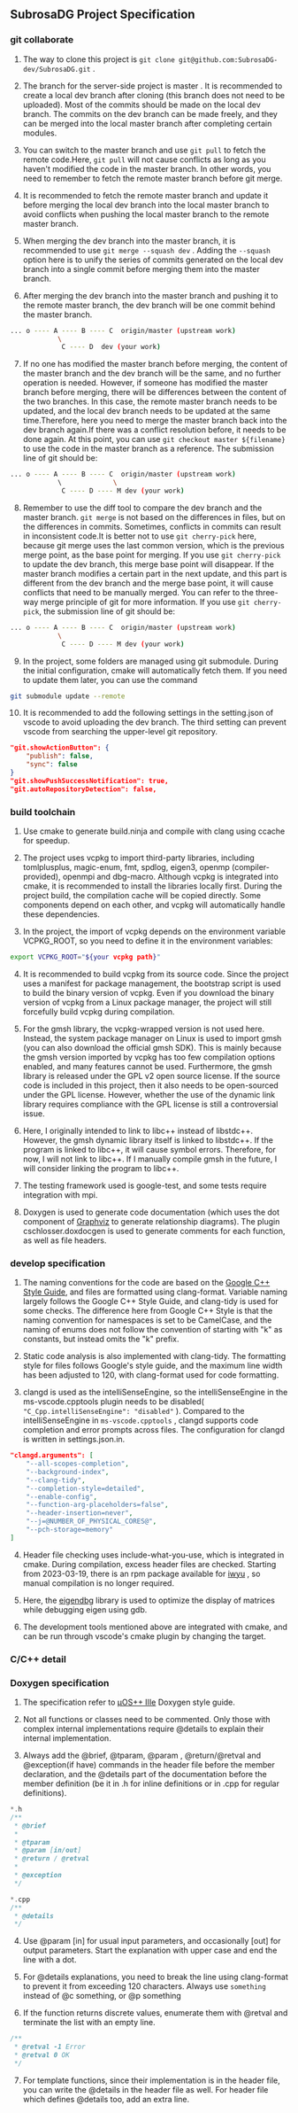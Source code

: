 ## SubrosaDG Project Specification

### git collaborate

1. The way to clone this project is `git clone git@github.com:SubrosaDG-dev/SubrosaDG.git` .

2. The branch for the server-side project is master . It is recommended to create a local dev branch after cloning (this branch does not need to be uploaded). Most of the commits should be made on the local dev branch. The commits on the dev branch can be made freely, and they can be merged into the local master branch after completing certain modules.

3. You can switch to the master branch and use `git pull` to fetch the remote code.Here, `git pull` will not cause conflicts as long as you haven't modified the code in the master branch. In other words, you need to remember to fetch the remote master branch before git merge.

4. It is recommended to fetch the remote master branch and update it before merging the local dev branch into the local master branch to avoid conflicts when pushing the local master branch to the remote master branch.

5. When merging the dev branch into the master branch, it is recommended to use `git merge --squash dev` . Adding the `--squash` option here is to unify the series of commits generated on the local dev branch into a single commit before merging them into the master branch.

6. After merging the dev branch into the master branch and pushing it to the remote master branch, the dev branch will be one commit behind the master branch.
```bash
... o ---- A ---- B ---- C  origin/master (upstream work)
            \
             C ---- D  dev (your work)
```

7. If no one has modified the master branch before merging, the content of the master branch and the dev branch will be the same, and no further operation is needed. However, if someone has modified the master branch before merging, there will be differences between the content of the two branches. In this case, the remote master branch needs to be updated, and the local dev branch needs to be updated at the same time.Therefore, here you need to merge the master branch back into the dev branch again.If there was a conflict resolution before, it needs to be done again. At this point, you can use `git checkout master ${filename}` to use the code in the master branch as a reference. The submission line of git should be:
```bash
... o ---- A ---- B ---- C  origin/master (upstream work)
            \             \
             C ---- D ---- M dev (your work)
```

8. Remember to use the diff tool to compare the dev branch and the master branch. `git merge` is not based on the differences in files, but on the differences in commits. Sometimes, conflicts in commits can result in inconsistent code.It is better not to use `git cherry-pick` here, because git merge uses the last common version, which is the previous merge point, as the base point for merging. If you use `git cherry-pick` to update the dev branch, this merge base point will disappear. If the master branch modifies a certain part in the next update, and this part is different from the dev branch and the merge base point, it will cause conflicts that need to be manually merged. You can refer to the three-way merge principle of git for more information. If you use `git cherry-pick`, the submission line of git should be:
```bash
... o ---- A ---- B ---- C  origin/master (upstream work)
            \
             C ---- D ---- M dev (your work)
```

9. In the project, some folders are managed using git submodule. During the initial configuration, cmake will automatically fetch them. If you need to update them later, you can use the command
```bash
git submodule update --remote
```

10. It is recommended to add the following settings in the setting.json of vscode to avoid uploading the dev branch. The third setting can prevent vscode from searching the upper-level git repository.
```json
"git.showActionButton": {
    "publish": false,
    "sync": false
}
"git.showPushSuccessNotification": true,
"git.autoRepositoryDetection": false,
```

### build toolchain

1. Use cmake to generate build.ninja and compile with clang using ccache for speedup.

2. The project uses vcpkg to import third-party libraries, including tomlplusplus, magic-enum, fmt, spdlog, eigen3, openmp (compiler-provided), openmpi and dbg-macro. Although vcpkg is integrated into cmake, it is recommended to install the libraries locally first. During the project build, the compilation cache will be copied directly. Some components depend on each other, and vcpkg will automatically handle these dependencies.

3. In the project, the import of vcpkg depends on the environment variable VCPKG_ROOT, so you need to define it in the environment variables:
```bash
export VCPKG_ROOT="${your vcpkg path}"
```
4. It is recommended to build vcpkg from its source code. Since the project uses a manifest for package management, the bootstrap script is used to build the binary version of vcpkg. Even if you download the binary version of vcpkg from a Linux package manager, the project will still forcefully build vcpkg during compilation.

5. For the gmsh library, the vcpkg-wrapped version is not used here. Instead, the system package manager on Linux is used to import gmsh (you can also download the official gmsh SDK). This is mainly because the gmsh version imported by vcpkg has too few compilation options enabled, and many features cannot be used. Furthermore, the gmsh library is released under the GPL v2 open source license. If the source code is included in this project, then it also needs to be open-sourced under the GPL license. However, whether the use of the dynamic link library requires compliance with the GPL license is still a controversial issue.

6. Here, I originally intended to link to libc++ instead of libstdc++. However, the gmsh dynamic library itself is linked to libstdc++. If the program is linked to libc++, it will cause symbol errors. Therefore, for now, I will not link to libc++. If I manually compile gmsh in the future, I will consider linking the program to libc++.

7. The testing framework used is google-test, and some tests require integration with mpi.

8. Doxygen is used to generate code documentation (which uses the dot component of [Graphviz](https://www.graphviz.org) to generate relationship diagrams). The plugin cschlosser.doxdocgen is used to generate comments for each function, as well as file headers.

### develop specification

1. The naming conventions for the code are based on the [Google C++ Style Guide](https://google.github.io/styleguide/cppguide.html), and files are formatted using clang-format. Variable naming largely follows the Google C++ Style Guide, and clang-tidy is used for some checks. The difference here from Google C++ Style is that the naming convention for namespaces is set to be CamelCase, and the naming of enums does not follow the convention of starting with "k" as constants, but instead omits the "k" prefix.

2. Static code analysis is also implemented with clang-tidy. The formatting style for files follows Google's style guide, and the maximum line width has been adjusted to 120, with clang-format used for code formatting.

3. clangd is used as the intelliSenseEngine, so the intelliSenseEngine in the ms-vscode.cpptools plugin needs to be disabled( `"C_Cpp.intelliSenseEngine": "disabled"` ). Compared to the intelliSenseEngine in `ms-vscode.cpptools` , clangd supports code completion and error prompts across files. The configuration for clangd is written in settings.json.in.
```json
"clangd.arguments": [
    "--all-scopes-completion",
    "--background-index",
    "--clang-tidy",
    "--completion-style=detailed",
    "--enable-config",
    "--function-arg-placeholders=false",
    "--header-insertion=never",
    "--j=@NUMBER_OF_PHYSICAL_CORES@",
    "--pch-storage=memory"
]
```

4. Header file checking uses include-what-you-use, which is integrated in cmake. During compilation, excess header files are checked. Starting from 2023-03-19, there is an rpm package available for [iwyu](https://src.fedoraproject.org/rpms/iwyu) , so manual compilation is no longer required.

5. Here, the [eigendbg](https://github.com/dmillard/eigengdb) library is used to optimize the display of matrices while debugging eigen using gdb.

6. The development tools mentioned above are integrated with cmake, and can be run through vscode's cmake plugin by changing the target.

### C/C++ detail

### Doxygen specification

1. The specification refer to [µOS++ IIIe](http://micro-os-plus.github.io/develop/doxygen-style-guide) Doxygen style guide.

2. Not all functions or classes need to be commented. Only those with complex internal implementations require @details to explain their internal implementation.

3. Always add the @brief, @tparam, @param , @return/@retval and @exception(if have) commands in the header file before the member declaration, and the @details part of the documentation before the member definition (be it in .h for inline definitions or in .cpp for regular definitions).
```cpp
*.h
/**
 * @brief
 *
 * @tparam
 * @param [in/out]
 * @return / @retval
 *
 * @exception
 */

*.cpp
/**
 * @details
 */
```

4. Use @param [in] for usual input parameters, and occasionally [out] for output parameters. Start the explanation with upper case and end the line with a dot.

5. For @details explanations, you need to break the line using clang-format to prevent it from exceeding 120 characters. Always use `something` instead of @c something, or @p something

6. If the function returns discrete values, enumerate them with @retval and terminate the list with an empty line.
```cpp
/**
 * @retval -1 Error
 * @retval 0 OK
 */
```

7. For template functions, since their implementation is in the header file, you can write the @details in the header file as well. For header file which defines @details too, add an extra line.
